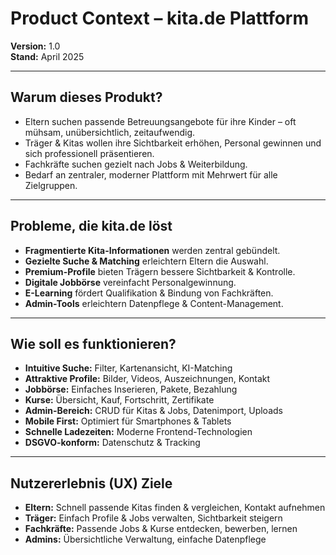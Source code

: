 # Product Context – kita.de Plattform

**Version:** 1.0  
**Stand:** April 2025

---

## Warum dieses Produkt?

- Eltern suchen passende Betreuungsangebote für ihre Kinder – oft mühsam, unübersichtlich, zeitaufwendig.
- Träger & Kitas wollen ihre Sichtbarkeit erhöhen, Personal gewinnen und sich professionell präsentieren.
- Fachkräfte suchen gezielt nach Jobs & Weiterbildung.
- Bedarf an zentraler, moderner Plattform mit Mehrwert für alle Zielgruppen.

---

## Probleme, die kita.de löst

- **Fragmentierte Kita-Informationen** werden zentral gebündelt.
- **Gezielte Suche & Matching** erleichtern Eltern die Auswahl.
- **Premium-Profile** bieten Trägern bessere Sichtbarkeit & Kontrolle.
- **Digitale Jobbörse** vereinfacht Personalgewinnung.
- **E-Learning** fördert Qualifikation & Bindung von Fachkräften.
- **Admin-Tools** erleichtern Datenpflege & Content-Management.

---

## Wie soll es funktionieren?

- **Intuitive Suche:** Filter, Kartenansicht, KI-Matching
- **Attraktive Profile:** Bilder, Videos, Auszeichnungen, Kontakt
- **Jobbörse:** Einfaches Inserieren, Pakete, Bezahlung
- **Kurse:** Übersicht, Kauf, Fortschritt, Zertifikate
- **Admin-Bereich:** CRUD für Kitas & Jobs, Datenimport, Uploads
- **Mobile First:** Optimiert für Smartphones & Tablets
- **Schnelle Ladezeiten:** Moderne Frontend-Technologien
- **DSGVO-konform:** Datenschutz & Tracking

---

## Nutzererlebnis (UX) Ziele

- **Eltern:** Schnell passende Kitas finden & vergleichen, Kontakt aufnehmen
- **Träger:** Einfach Profile & Jobs verwalten, Sichtbarkeit steigern
- **Fachkräfte:** Passende Jobs & Kurse entdecken, bewerben, lernen
- **Admins:** Übersichtliche Verwaltung, einfache Datenpflege
